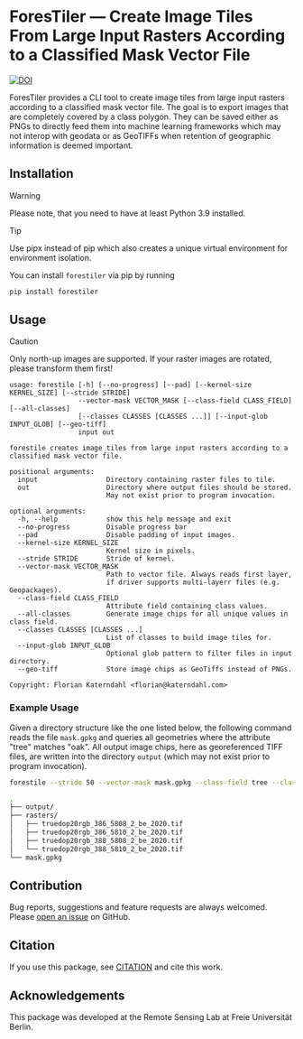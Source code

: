 # ForesTiler — Create Image Tiles From Large Input Rasters According to a Classified Mask Vector File

[![DOI](https://zenodo.org/badge/DOI/10.5281/zenodo.13221009.svg)](https://doi.org/10.5281/zenodo.13221009)

ForesTiler provides a CLI tool to create image tiles from large input rasters according to a classified mask vector file.
The goal is to export images that are completely covered by a class polygon.
They can be saved either as PNGs to directly feed them into machine learning frameworks which may not interop with geodata or
as GeoTIFFs when retention of geographic information is deemed important.

## Installation

> [!WARNING]
> Please note, that you need to have at least Python 3.9 installed.

> [!TIP]
> Use pipx instead of pip which also creates a unique virtual environment for environment isolation.

You can install `forestiler` via pip by running

```bash
pip install forestiler
```

## Usage

> [!CAUTION]
> Only north-up images are supported. If your raster images are rotated, please transform them first!

```
usage: forestile [-h] [--no-progress] [--pad] [--kernel-size KERNEL_SIZE] [--stride STRIDE] 
                 --vector-mask VECTOR_MASK [--class-field CLASS_FIELD] [--all-classes]
                 [--classes CLASSES [CLASSES ...]] [--input-glob INPUT_GLOB] [--geo-tiff]
                 input out

forestile creates image tiles from large input rasters according to a classified mask vector file.

positional arguments:
  input                 Directory containing raster files to tile.
  out                   Directory where output files should be stored. 
                        May not exist prior to program invocation.

optional arguments:
  -h, --help            show this help message and exit
  --no-progress         Disable progress bar
  --pad                 Disable padding of input images.
  --kernel-size KERNEL_SIZE
                        Kernel size in pixels.
  --stride STRIDE       Stride of kernel.
  --vector-mask VECTOR_MASK
                        Path to vector file. Always reads first layer, 
                        if driver supports multi-layerr files (e.g. Geopackages).
  --class-field CLASS_FIELD
                        Attribute field containing class values.
  --all-classes         Generate image chips for all unique values in class field.
  --classes CLASSES [CLASSES ...]
                        List of classes to build image tiles for.
  --input-glob INPUT_GLOB
                        Optional glob pattern to filter files in input directory.
  --geo-tiff            Store image chips as GeoTiffs instead of PNGs.

Copyright: Florian Katerndahl <florian@katerndahl.com>
```

### Example Usage

Given a directory structure like the one listed below, the following command reads the file `mask.gpkg` and queries all geometries where the attribute "tree" matches "oak".
All output image chips, here as georeferenced TIFF files, are written into the directory `output` (which may not exist prior to program invocation).

```bash
forestile --stride 50 --vector-mask mask.gpkg --class-field tree --classes "oak" --geo-tiff rasters/ output/
```

```bash
.
├── output/
├── rasters/
│   ├── truedop20rgb_386_5808_2_be_2020.tif
│   ├── truedop20rgb_386_5810_2_be_2020.tif
│   ├── truedop20rgb_388_5808_2_be_2020.tif
│   └── truedop20rgb_388_5810_2_be_2020.tif
└── mask.gpkg
```

## Contribution

Bug reports, suggestions and feature requests are always welcomed. Please [open an issue](https://github.com/Florian-Katerndahl/ForesTiler/issues) on GitHub.

## Citation

If you use this package, see [CITATION](CITATION.cff) and cite this work.

## Acknowledgements

This package was developed at the Remote Sensing Lab at Freie Universität Berlin.
